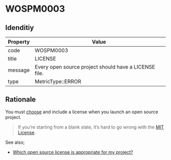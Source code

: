# WOSPM0003

## Idenditiy

| Property        | Value           |
| ------------- |-------------|
| code      | WOSPM0003 |
| title      | LICENSE      |
| message | Every open source project should have a LICENSE file.     |
| type | MetricType::ERROR      |

## Rationale

You must [choose](https://opensource.guide/starting-a-project/#choosing-a-license) and include a license when you launch an open source project.

> If you’re starting from a blank slate, it’s hard to go wrong with the [MIT License](https://choosealicense.com/licenses/mit/).

See also;

- [Which open source license is appropriate for my project?](https://opensource.guide/legal/#which-open-source-license-is-appropriate-for-my-project)
